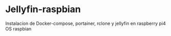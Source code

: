 # Jellyfin-raspbian
Instalacion de Docker-compose, portainer, rclone y jellyfin en raspberry pi4 OS raspbian
